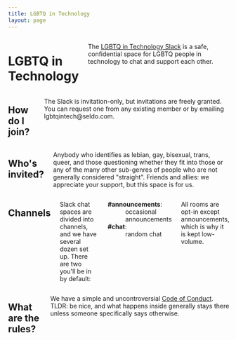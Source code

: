 ```yaml
---
title: LGBTQ in Technology
layout: page
---
```


<div class="row">
	<div class="panel callout columns">
		<h1>LGBTQ in Technology</h1>
		<p>The <a href="https://lgbt.slack.com">LGBTQ in Technology Slack</a> is a safe, confidential space for LGBTQ people in technology to chat and support each other.</p>
	</div>
</div>
<div class="row">
	<div class="medium-6 columns">
		<h2>How do I join?</h2>
		<p>The Slack is invitation-only, but invitations are freely granted. You can request one from any existing member or by emailing <a hre="mailto:lgbtqintech@seldo.com">lgbtqintech@seldo.com</a>.</p>
	</div>
	<div class="medium-6 columns">
		<h2>Who's invited?</h2>
		<p>Anybody who identifies as lebian, gay, bisexual, trans, queer, and those questioning whether they fit into those or any of the many other sub-genres of people who are not generally considered "straight". Friends and allies: we appreciate your support, but this space is for us.</p>
	</div>
</div>
<div class="row">
	<div class="medium-6 columns">
		<h2>Channels</h2>
		<p>Slack chat spaces are divided into channels, and we have several dozen set up. There are two you'll be in by default:</p>
		<dl>
			<div class="row">
				<div class="small-6 columns">
					<dt><b>#announcements</b>:</dt>
				</div>
				<div class="small-6 columns">
					<dd>occasional announcements</dd>
				</div>
				<div class="small-6 columns">
					<dt><b>#chat</b>:</dt>
				</div>
				<div class="small-6 columns">
					<dd>random chat</dd>
				</div>
			</div>
		</dl>
		<p>All rooms are opt-in except announcements, which is why it is kept low-volume.</p>
	</div>
	<div class="medium-6 columns">
		<h2>What are the rules?</h2>
		<p>We have a simple and uncontroversial <a href="/coc.html">Code of Conduct</a>. TLDR: be nice, and what happens inside generally stays there unless someone specifically says otherwise.</p>
	</div>
</div>